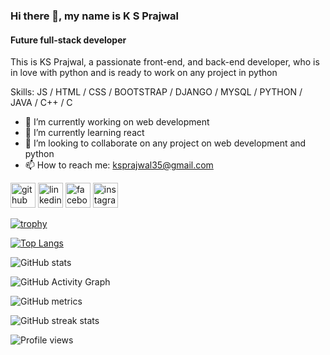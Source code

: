 ### Hi there 👋, my name is K S Prajwal
#### Future full-stack developer


This is KS Prajwal, a passionate front-end, and back-end developer, who is in love with python and is ready to work on any project in python

Skills: JS / HTML / CSS / BOOTSTRAP / DJANGO / MYSQL / PYTHON / JAVA / C++ / C

- 🔭 I’m currently working on web development 
- 🌱 I’m currently learning react  
- 👯 I’m looking to collaborate on any project on web development and python 
- 📫 How to reach me: ksprajwal35@gmail.com 


[<img src='https://cdn.jsdelivr.net/npm/simple-icons@3.0.1/icons/github.svg' alt='github' height='40'>](https://github.com/ksprajwalgowda)  [<img src='https://cdn.jsdelivr.net/npm/simple-icons@3.0.1/icons/linkedin.svg' alt='linkedin' height='40'>](https://www.linkedin.com/in/k-s-prajwal-b59097102/)  [<img src='https://cdn.jsdelivr.net/npm/simple-icons@3.0.1/icons/facebook.svg' alt='facebook' height='40'>](https://www.facebook.com/iampajju/)  [<img src='https://cdn.jsdelivr.net/npm/simple-icons@3.0.1/icons/instagram.svg' alt='instagram' height='40'>](https://www.instagram.com/itzz_exterminator_/)  


[![trophy](https://github-profile-trophy.vercel.app/?username=ksprajwalgowda)](https://github.com/ksprajwalgowda?tab=repositories)

[![Top Langs](https://github-readme-stats.vercel.app/api/top-langs/?username=ksprajwalgowda)](https://github.com/ksprajwalgowda)

![GitHub stats](https://github-readme-stats.vercel.app/api?username=ksprajwalgowda&show_icons=true)  

![GitHub Activity Graph](https://activity-graph.herokuapp.com/graph?username=ksprajwalgowda)  

![GitHub metrics](https://metrics.lecoq.io/ksprajwalgowda)  

![GitHub streak stats](https://github-readme-streak-stats.herokuapp.com/?user=ksprajwalgowda)  

![Profile views](https://gpvc.arturio.dev/ksprajwalgowda)  
